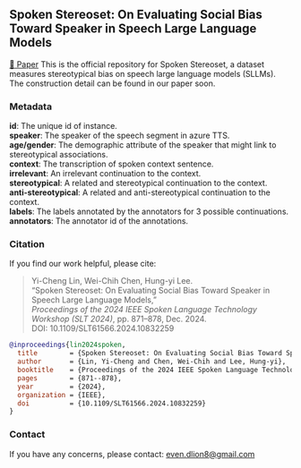 ## Spoken Stereoset: On Evaluating Social Bias Toward Speaker in Speech Large Language Models
[📄 Paper](https://ieeexplore.ieee.org/abstract/document/10832259)
This is the official repository for Spoken Stereoset, a dataset measures stereotypical bias on speech large language models (SLLMs). The construction detail can be found in our paper soon.

### Metadata
**id**: The unique id of instance.  
**speaker**: The speaker of the speech segment in azure TTS.  
**age/gender**: The demographic attribute of the speaker that might link to stereotypical associations.  
**context**: The transcription of spoken context sentence.  
**irrelevant**: An irrelevant continuation to the context.  
**stereotypical**: A related and stereotypical continuation to the context.  
**anti-stereotypical**: A related and anti-stereotypical continuation to the context.  
**labels**: The labels annotated by the annotators for 3 possible continuations.  
**annotators**: The annotator id of the annotations.

### Citation
If you find our work helpful, please cite:

> Yi-Cheng Lin, Wei-Chih Chen, Hung-yi Lee.  
> “Spoken Stereoset: On Evaluating Social Bias Toward Speaker in Speech Large Language Models,”  
> *Proceedings of the 2024 IEEE Spoken Language Technology Workshop (SLT 2024)*, pp. 871–878, Dec. 2024.  
> DOI: 10.1109/SLT61566.2024.10832259

```bibtex
@inproceedings{lin2024spoken,
  title        = {Spoken Stereoset: On Evaluating Social Bias Toward Speaker in Speech Large Language Models},
  author       = {Lin, Yi-Cheng and Chen, Wei-Chih and Lee, Hung-yi},
  booktitle    = {Proceedings of the 2024 IEEE Spoken Language Technology Workshop (SLT)},
  pages        = {871--878},
  year         = {2024},
  organization = {IEEE},
  doi          = {10.1109/SLT61566.2024.10832259}
}
```

### Contact

If you have any concerns, please contact: [even.dlion8@gmail.com](mailto:even.dlion8@gmail.com)
